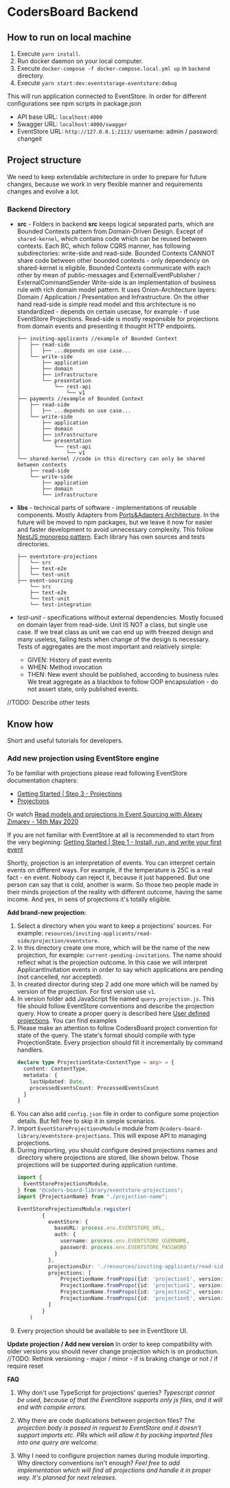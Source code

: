 # CodersBoard Backend

## How to run on local machine
1. Execute `yarn install`.
2. Run docker daemon on your local computer.
3. Execute `docker-compose -f docker-compose.local.yml up` in `backend` directory.
4. Execute `yarn start:dev:eventstorage-eventstore:debug`

This will run application connected to EventStore. In order for different configurations see npm scripts in package.json

- API base URL: `localhost:4000`
- Swagger URL: `localhost:4000/swagger`
- EventStore URL: `http://127.0.0.1:2113/` username: admin / password: changeit

## Project structure
We need to keep extendable architecture in order to prepare for future changes, 
because we work in very flexible manner and requirements changes and evolve a lot.

### Backend Directory

- **src** - 
Folders in backend **src** keeps logical separated parts, which are Bounded Contexts pattern from Domain-Driven Design. Except of 
`shared-kernel`, which contains code which can be reused between contexts.
Each BC, which follow CQRS manner, has following subdirectories: write-side and read-side.
Bounded Contexts CANNOT share code between other bounded contexts - only dependency on shared-kernel is eligible.
Bounded Contexts communicate with each other by mean of public-messages and ExternalEventPublisher / ExternalCommandSender
Write-side is an implementation of business rule with rich domain model pattern. It uses Onion-Architecture layers:
Domain / Application / Presentation and Infrastructure. On the other hand read-side is simple read model and this architecture is
no standardized - depends on certain usecase, for example - if use EventStore Projections. Read-side is mostly responsible 
for projections from domain events and presenting it thought HTTP endpoints.
    ```
    ├── inviting-applicants //example of Bounded Context
    │   ├── read-side
    │   │   ├── ...depends on use case...
    │   └── write-side
    │       ├── application
    │       ├── domain
    │       ├── infrastructure
    │       └── presentation
    │           └── rest-api
    │               └── v1
    ├── payments //example of Bounded Context
    │   ├── read-side
    │   │   ├── ...depends on use case...
    │   └── write-side
    │       ├── application
    │       ├── domain
    │       ├── infrastructure
    │       └── presentation
    │           └── rest-api
    │               └── v1
    └── shared-kernel //code in this directory can only be shared between contexts
        ├── read-side
        └── write-side
            ├── application
            ├── domain
            └── infrastructure
    ```

- **libs** - technical parts of software - implementations of reusable components. 
Mostly Adapters from [Ports&Adapters Architecture](https://herbertograca.com/2017/11/16/explicit-architecture-01-ddd-hexagonal-onion-clean-cqrs-how-i-put-it-all-together/).
In the future will be moved to npm packages, but we leave it now for easier and faster development to avoid unnecessary complexity.
This follow [NestJS monorepo pattern](https://docs.nestjs.com/cli/libraries).
Each library has own sources and tests directories.
    ```
    ├── eventstore-projections
    │   └── src
    │   ├── test-e2e
    │   └── test-unit
    ├── event-sourcing
        └── src
        ├── test-e2e
        └── test-unit
        └── test-integration
    ``` 

- *test-unit* - specifications without external dependencies. Mostly focused on domain layer from read-side.
Unit IS NOT a class, but single use case. If we treat class as unit we can end up with freezed design and many useless, failing tests
when change of the design is necessary. 
Tests of aggregates are the most important and  relatively simple:
    - GIVEN: History of past events
    - WHEN: Method invocation
    - THEN: New event should be published, according to business rules  
We treat aggregate as a blackbox to follow OOP encapsulation - do not assert state, only published events.

//TODO: Describe other tests

## Know how

Short and useful tutorials for developers.

### Add new projection using EventStore engine
To be familiar with projections please read following EventStore documentation chapters:
- [Getting Started | Step 3 - Projections](https://eventstore.com/docs/getting-started/projections/index.html?tabs=tabid-1%2Ctabid-4%2Ctabid-http-api%2Ctabid-create-proj-bash%2Ctabid-8%2Ctabid-update-proj-http%2Ctabid-reset-http%2Ctabid-read-stream-http%2Ctabid-update-proj-config-http%2Ctabid-read-projection-events-renamed-http%2Ctabid-enablebycategory-http%2Ctabid-projections-count-per-stream-http%2Ctabid-read-partition-http)
- [Projections](https://eventstore.com/docs/projections/index.html)

Or watch [Read models and projections in Event Sourcing with Alexey Zimarev - 14th May 2020](https://youtu.be/5YNkOoBioPE)

If you are not familiar with EventStore at all is recommended to start from the very beginning: [Getting Started | Step 1 - Install, run, and write your first event](https://eventstore.com/docs/getting-started/index.html?tabs=tabid-1%2Ctabid-dotnet-client%2Ctabid-dotnet-client-connect%2Ctabid-4)

Shortly, projection is an interpretation of events. You can interpret certain events on different ways.
For example, if the temperature is 25C is a real fact - en event. Nobody can reject it, because it just happened.
But one person can say that is cold, another is warm. So those two people made in their minds projection of the reality with
different outcome, having the same income. And yes, in sens of projections it's totally eligible.

**Add brand-new projection:**
1. Select a directory when you want to keep a projections' sources. For example: `resources/inviting-applicants/read-side/projection/eventstore`.
2. In this directory create one more, which will be the name of the new projection, for example: `current-pending-invitations`.
The name should reflect what is the projection outcome. In this case we will interpret ApplicantInvitation events in order to say which 
applications are pending (not cancelled, nor accepted).
3. In created director during step 2 add one more which will be named by version of the projection. For first version use `v1`.
4. In version folder add JavaScript file named `query.projection.js`. This file should follow EventStore conventions and describe the projection query.
How to create a proper query is described here [User defined projections](https://eventstore.com/docs/projections/user-defined-projections/index.html).
You can find examples 
5. Please make an attention to follow CodersBoard project convention for state of the query. The state's format should compile with type ProjectionState.
Every projection should fill it incrementally by command handlers. 
    ```.ts
    declare type ProjectionState<ContentType = any> = {
      content: ContentType,
      metadata: {
        lastUpdated: Date,
        processedEventsCount: ProcessedEventsCount
      }
    }
    ```
6. You can also add `config.json` file in order to configure some projection details. But fell free to skip it in simple scenarios.
7. Import `EventStoreProjectionsModule` module from `@coders-board-library/eventstore-projections`. This will expose API to managing projections.
8. During importing, you should configure desired projections names and directory where projections are stored, like shown below.
Those projections will be supported during application runtime.
    ```ts
    import {
      EventStoreProjectionsModule,
    } from "@coders-board-library/eventstore-projections"; 
    import {ProjectionName} from "./projection-name";
    
    EventStoreProjectionsModule.register(
            {
              eventStore: {
                baseURL: process.env.EVENTSTORE_URL,
                auth: {
                  username: process.env.EVENTSTORE_USERNAME,
                  password: process.env.EVENTSTORE_PASSWORD
                }
              },
              projectionsDir: './resources/inviting-applicants/read-side/projection/eventstore',
              projections: [
                  ProjectionName.fromProps({id: 'projection1', version: 1}),
                  ProjectionName.fromProps({id: 'projection1', version: 2}),
                  ProjectionName.fromProps({id: 'projection2', version: 1}),
                  ProjectionName.fromProps({id: 'projection5', version: 3})
              ]
            }
        )
    ```
9. Every projection should be available to see in EventStore UI.


**Update projection / Add new version**
In order to keep compatibility with older versions you should never change projection which is on production.
//TODO: Rethink versioning - major / minor - if is braking change or not / if require reset

**FAQ**
1. Why don't use TypeScript for projections' queries? 
_Typescript cannot be used, because of that the EventStore supports only js files, and it will end with compile errors._

2. Why there are code duplications between projection files?
_The projection body is passed in request to EventStore and it doesn't support imports etc. PRs which will allow it by packing imported files into one query are welcome._


3. Why I need to configure projection names during module importing. Why directory conventions isn't enough?
_Feel free to add implementation which will find all projections and handle it in proper way. It's planned for next releases._